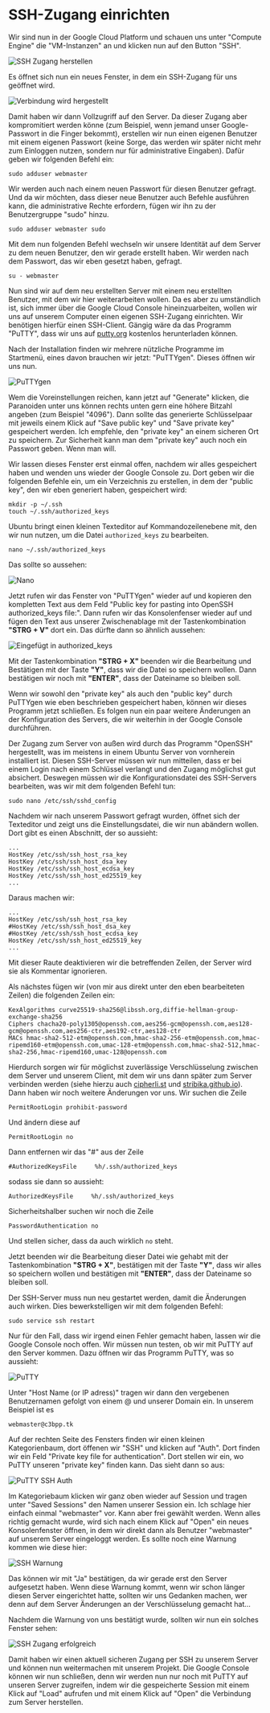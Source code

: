 # SSH-Zugang einrichten

Wir sind nun in der Google Cloud Platform und schauen uns unter "Compute Engine" die "VM-Instanzen" an und klicken nun auf den Button "SSH".

![SSH Zugang herstellen](images/ssh-server-001.png)

Es öffnet sich nun ein neues Fenster, in dem ein SSH-Zugang für uns geöffnet wird. 

![Verbindung wird hergestellt](images/ssh-server-002.png)

Damit haben wir dann Vollzugriff auf den Server. Da dieser Zugang aber kompromitiert werden könne (zum Beispiel, wenn jemand unser Google-Passwort in die Finger bekommt), erstellen wir nun einen eigenen Benutzer mit einem eigenen Passwort (keine Sorge, das werden wir später nicht mehr zum Einloggen nutzen, sondern nur für administrative Eingaben). Dafür geben wir folgenden Befehl ein:


```
sudo adduser webmaster
```

Wir werden auch nach einem neuen Passwort für diesen Benutzer gefragt. Und da wir möchten, dass dieser neue Benutzer auch Befehle ausführen kann, die administrative Rechte erfordern, fügen wir ihn zu der Benutzergruppe "sudo" hinzu.


```
sudo adduser webmaster sudo
```

Mit dem nun folgenden Befehl wechseln wir unsere Identität auf dem Server zu dem neuen Benutzer, den wir gerade erstellt haben. Wir werden nach dem Passwort, das wir eben gesetzt haben, gefragt.

```
su - webmaster
```

Nun sind wir auf dem neu erstellten Server mit einem neu erstellten Benutzer, mit dem wir hier weiterarbeiten wollen. Da es aber zu umständlich ist, sich immer über die Google Cloud Console hineinzuarbeiten, wollen wir uns auf unserem Computer einen eigenen SSH-Zugang einrichten. Wir benötigen hierfür einen SSH-Client. Gängig wäre da das Programm "PuTTY", dass wir uns auf [putty.org](http://www.putty.org/) kostenlos herunterladen können.

Nach der Installation finden wir mehrere nützliche Programme im Startmenü, eines davon brauchen wir jetzt: "PuTTYgen". Dieses öffnen wir uns nun.

![PuTTYgen](images/ssh-server-003.png)

Wem die Voreinstellungen reichen, kann jetzt auf "Generate" klicken, die Paranoiden unter uns können rechts unten gern eine höhere Bitzahl angeben (zum Beispiel "4096"). Dann sollte das generierte Schlüsselpaar mit jeweils einem Klick auf "Save public key" und "Save private key" gespeichert werden. Ich empfehle, den "private key" an einem sicheren Ort zu speichern. Zur Sicherheit kann man dem "private key" auch noch ein Passwort geben. Wenn man will.

Wir lassen dieses Fenster erst einmal offen, nachdem wir alles gespeichert haben und wenden uns wieder der Google Console zu. Dort geben wir die folgenden Befehle ein, um ein Verzeichnis zu erstellen, in dem der "public key", den wir eben generiert haben, gespeichert wird:

```
mkdir -p ~/.ssh
touch ~/.ssh/authorized_keys
```

Ubuntu bringt einen kleinen Texteditor auf Kommandozeilenebene mit, den wir nun nutzen, um die Datei ```authorized_keys``` zu bearbeiten.

```
nano ~/.ssh/authorized_keys
```

Das sollte so aussehen:

![Nano](images/ssh-server-004.png)

Jetzt rufen wir das Fenster von "PuTTYgen" wieder auf und kopieren den kompletten Text aus dem Feld "Public key for pasting into OpenSSH authorized_keys file:". Dann rufen wir das Konsolenfenser wieder auf und fügen den Text aus unserer Zwischenablage mit der Tastenkombination **"STRG + V"** dort ein. Das dürfte dann so ähnlich aussehen:

![Eingefügt in authorized_keys](images/ssh-server-005.png)

Mit der Tastenkombination **"STRG + X"** beenden wir die Bearbeitung und Bestätigen mit der Taste **"Y"**, dass wir die Datei so speichern wollen. Dann bestätigen wir noch mit **"ENTER"**, dass der Dateiname so bleiben soll.

Wenn wir sowohl den "private key" als auch den "public key" durch PuTTYgen wie eben beschrieben gespeichert haben, können wir dieses Programm jetzt schließen. Es folgen nun ein paar weitere Änderungen an der Konfiguration des Servers, die wir weiterhin in der Google Console durchführen.

Der Zugang zum Server von außen wird durch das Programm "OpenSSH" hergestellt, was im meistens in einem Ubuntu Server von vornherein installiert ist. Diesen SSH-Server müssen wir nun mitteilen, dass er bei einem Login nach einem Schlüssel verlangt und den Zugang möglichst gut absichert. Deswegen müssen wir die Konfigurationsdatei des SSH-Servers bearbeiten, was wir mit dem folgenden Befehl tun:

```
sudo nano /etc/ssh/sshd_config
```

Nachdem wir nach unserem Passwort gefragt wurden, öffnet sich der Texteditor und zeigt uns die Einstellungsdatei, die wir nun abändern wollen. Dort gibt es einen Abschnitt, der so aussieht:

```
...
HostKey /etc/ssh/ssh_host_rsa_key
HostKey /etc/ssh/ssh_host_dsa_key
HostKey /etc/ssh/ssh_host_ecdsa_key
HostKey /etc/ssh/ssh_host_ed25519_key
...
```

Daraus machen wir:

```
...
HostKey /etc/ssh/ssh_host_rsa_key
#HostKey /etc/ssh/ssh_host_dsa_key
#HostKey /etc/ssh/ssh_host_ecdsa_key
HostKey /etc/ssh/ssh_host_ed25519_key
...
```

Mit dieser Raute deaktivieren wir die betreffenden Zeilen, der Server wird sie als Kommentar ignorieren.

Als nächstes fügen wir (von mir aus direkt unter den eben bearbeiteten Zeilen) die folgenden Zeilen ein:

```
KexAlgorithms curve25519-sha256@libssh.org,diffie-hellman-group-exchange-sha256
Ciphers chacha20-poly1305@openssh.com,aes256-gcm@openssh.com,aes128-gcm@openssh.com,aes256-ctr,aes192-ctr,aes128-ctr
MACs hmac-sha2-512-etm@openssh.com,hmac-sha2-256-etm@openssh.com,hmac-ripemd160-etm@openssh.com,umac-128-etm@openssh.com,hmac-sha2-512,hmac-sha2-256,hmac-ripemd160,umac-128@openssh.com
```

Hierdurch sorgen wir für möglichst zuverlässige Verschlüsselung zwischen dem Server und unserem Client, mit dem wir uns dann später zum Server verbinden werden (siehe hierzu auch [cipherli.st](https://cipherli.st/) und [stribika.github.io](https://stribika.github.io/2015/01/04/secure-secure-shell.html)). Dann haben wir noch weitere Änderungen vor uns. Wir suchen die Zeile

```
PermitRootLogin prohibit-password
```

Und ändern diese auf

```
PermitRootLogin no
```

Dann entfernen wir das "#" aus der Zeile

```
#AuthorizedKeysFile     %h/.ssh/authorized_keys
```

sodass sie dann so aussieht:

```
AuthorizedKeysFile     %h/.ssh/authorized_keys
```

Sicherheitshalber suchen wir noch die Zeile

```
PasswordAuthentication no
```

Und stellen sicher, dass da auch wirklich ```no``` steht.

Jetzt beenden wir die Bearbeitung dieser Datei wie gehabt mit der Tastenkombination **"STRG + X"**, bestätigen mit der Taste **"Y"**, dass wir alles so speichern wollen und bestätigen mit **"ENTER"**, dass der Dateiname so bleiben soll.

Der SSH-Server muss nun neu gestartet werden, damit die Änderungen auch wirken. Dies bewerkstelligen wir mit dem folgenden Befehl:

```
sudo service ssh restart
```

Nur für den Fall, dass wir irgend einen Fehler gemacht haben, lassen wir die Google Console noch offen. Wir müssen nun testen, ob wir mit PuTTY auf den Server kommen. Dazu öffnen wir das Programm PuTTY, was so aussieht:

![PuTTY](images/ssh-server-006.png)

Unter "Host Name (or IP adress)" tragen wir dann den vergebenen Benutzernamen gefolgt von einem @ und unserer Domain ein. In unserem Beispiel ist es

```
webmaster@c3bpp.tk
```

Auf der rechten Seite des Fensters finden wir einen kleinen Kategorienbaum, dort öffenen wir "SSH" und klicken auf "Auth". Dort finden wir ein Feld "Private key file for authentication". Dort stellen wir ein, wo PuTTY unseren "private key" finden kann. Das sieht dann so aus:

![PuTTY SSH Auth](images/ssh-server-007.png)

Im Kategoriebaum klicken wir ganz oben wieder auf Session und tragen unter "Saved Sessions" den Namen unserer Session ein. Ich schlage hier einfach einmal "webmaster" vor. Kann aber frei gewählt werden. Wenn alles richtig gemacht wurde, wird sich nach einem Klick auf "Open" ein neues Konsolenfenster öffnen, in dem wir direkt dann als Benutzer "webmaster" auf unserem Server eingeloggt werden. Es sollte noch eine Warnung kommen wie diese hier:

![SSH Warnung](images/ssh-server-008.png)

Das können wir mit "Ja" bestätigen, da wir gerade erst den Server aufgesetzt haben. Wenn diese Warnung kommt, wenn wir schon länger diesen Server eingerichtet hatte, sollten wir uns Gedanken machen, wer denn auf dem Server Änderungen an der Verschlüsselung gemacht hat...

Nachdem die Warnung von uns bestätigt wurde, sollten wir nun ein solches Fenster sehen:

![SSH Zugang erfolgreich](images/ssh-server-009.png)

Damit haben wir einen aktuell sicheren Zugang per SSH zu unserem Server und können nun weitermachen mit unserem Projekt. Die Google Console können wir nun schließen, denn wir werden nun nur noch mit PuTTY auf unseren Server zugreifen, indem wir die gespeicherte Session mit einem Klick auf "Load" aufrufen und mit einem Klick auf "Open" die Verbindung zum Server herstellen.